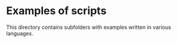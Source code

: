 # Examples of scripts

This directory contains subfolders with examples written in various languages.

